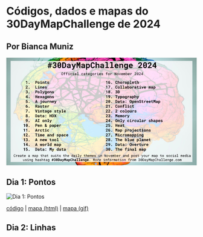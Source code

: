 # Códigos, dados e mapas do 30DayMapChallenge de 2024
## Por Bianca Muniz
![Prompts 2024](prompts.jpg)


## Dia 1: Pontos

![Dia 1: Pontos](plots/01-points.gif)

[código](code/01_points.R) | [mapa (html)](plots/01-points.html) | [mapa (gif)](plots/01-points.gif)


## Dia 2: Linhas
